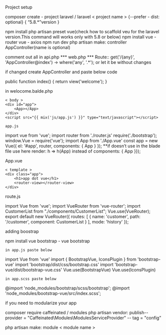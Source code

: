Project setup

composer create - project laravel / laravel < project name > {--prefer - dist: optional}
{ “5.8.*”version }

npm install
php artisan preset vue(check how to scaffold veu for the laravel version.This command will
works only with 5.8 or below)
npm install vue - router vue - axios
npm run dev
php artisan make: controller AppController(name is optional)

comment out all in api.php
    *** web.php ***
    Route:: get('/{any}', 'AppController@index') -> where('any', '.*');
or let it be without changes

if changed create AppController and paste below code

public function index() {
    return view('welcome');
}

in welocome.balde.php

    < body >
    <div id="app">
        <App></App>
    </div>
    <script src="{{ mix('js/app.js') }}" type="text/javascript"></script>
</body >

    app.js

import vue from 'vue';
import router from './router.js'
require('./bootstrap');
window.Vue = require('vue');
import App from './App.vue'
const app = new Vue({
    el: '#app',
    router,
    components: { App }
});
**if <App></App> doesn’t use in the blade file use here
render: h => h(App) instead of components: { App }});

App.vue

    < template >
    <div class="app">
        <h1>app dot vue</h1>
        <router-view></router-view>
    </div>
</template >
    <script>
        export default {
        }
    </script>
    <style scoped>
    </style>

route.js

import Vue from 'vue';
import VueRouter from 'vue-router';
import CustomerList from "./components/CustomerList";
Vue.use(VueRouter);
export default new VueRouter({
    routes: [
        {
            name: 'customer',
            path: '/customer',
            component: CustomerList
        }
    ],
    mode: 'history'
});

adding boostrap

npm install vue bootstrap - vue bootstrap

    in app.js paste below

import Vue from 'vue'
import { BootstrapVue, IconsPlugin } from 'bootstrap-vue'
import 'bootstrap/dist/css/bootstrap.css'
import 'bootstrap-vue/dist/bootstrap-vue.css'
Vue.use(BootstrapVue)
Vue.use(IconsPlugin)

    in app.scss paste below

@import 'node_modules/bootstrap/scss/bootstrap';
@import 'node_modules/bootstrap-vue/src/index.scss';

if you need to modularize your app

composer require caffeinated / modules
php artisan vendor: publish--provider = "Caffeinated\Modules\ModulesServiceProvider" --
tag = "config"

php artisan make: module < module name >
